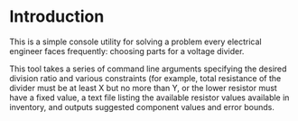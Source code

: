 # Introduction

This is a simple console utility for solving a problem every electrical engineer faces frequently: choosing parts for
a voltage divider.

This tool takes a series of command line arguments specifying the desired division ratio and various constraints (for
example, total resistance of the divider must be at least X but no more than Y, or the lower resistor must have a fixed
value, a text file listing the available resistor values available in inventory, and outputs suggested component values
and error bounds.
